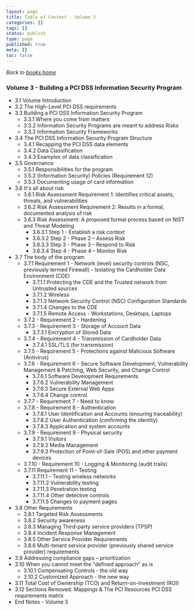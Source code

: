 ```yaml
---
layout: page
title: Table of Content - Volume 3
categories: []
tags: []
status: publish
type: page
published: true
meta: {}
toc: false
---
```


*Back to [books home](/book)*

### Volume 3 - Building a PCI DSS Information Security Program

* 3.1 Volume Introduction
* 3.2 The High-Level PCI DSS requirements
* 3.3 Building a PCI DSS Information Security Program
  * 3.3.1 Where you come from matters
  * 3.3.2 Information Security Programs are meant to address Risks
  * 3.3.3 Information Security Frameworks
* 3.4 The PCI DSS Information Security Program Structure
  * 3.4.1 Recapping the PCI DSS data elements
  * 3.4.2 Data Classification
  * 3.4.3 Examples of data classification
* 3.5 Governance
  * 3.5.1 Responsibilities for the program
  * 3.5.2 (Information Security) Policies (Requirement 12)
  * 3.5.3 Documenting usage of card information
* 3.6 It's all about risk
  * 3.6.1 Risk Assessment Requirement 1: Identifies critical assets, threats, and vulnerabilities
  * 3.6.2 Risk Assessment Requirement 2: Results in a formal, documented analysis of risk
  * 3.6.3 Risk Assessment: A proposed formal process based on NIST and Threat Modeling
    * 3.6.3.1 Step 1 - Establish a risk context
    * 3.6.3.2 Step 2 - Phase 2 – Assess Risk
    * 3.6.3.3 Step 3 - Phase 3 – Respond to Risk
    * 3.6.3.4 Step 4 - Phase 4 – Monitor Risk
* 3.7 The body of the program
  * 3.7.1 Requirement 1 - Network (level) security controls (NSC, previously termed Firewall) - Isolating the Cardholder Data Environment (CDE)
    * 3.7.1.1 Protecting the CDE and the Trusted network from Untrusted sources
    * 3.7.1.2 Wireless
    * 3.7.1.3 Network Security Control (NSC) Configuration Standards
    * 3.7.1.4 Changes to the CDE
    * 3.7.1.5 Remote Access - Workstations, Desktops, Laptops
  * 3.7.2 - Requirement 2 - Hardening
  * 3.7.3 - Requirement 3 - Storage of Account Data
    * 3.7.3.1 Encryption of Stored Data
  * 3.7.4 - Requirement 4 - Transmission of Cardholder Data
    * 3.7.4.1 SSL/TLS (for transmission)
  * 3.7.5 - Requirement 5 - Protections against Malicious Software (Antivirus)
  * 3.7.6 - Requirement 6 - Secure Software Development, Vulnerability Management & Patching, Web Security, and Change Control
    * 3.7.6.1 Software Development Requirements
    * 3.7.6.2 Vulnerability Management
    * 3.7.6.3 Secure External Web Apps
    * 3.7.6.4 Change control
  * 3.7.7 - Requirement 7 - Need to know
  * 3.7.8 - Requirement 8 - Authentication
    * 3.7.8.1 User Identification and Accounts (ensuring traceability)
    * 3.7.8.2 User Authentication (confirming the identity)
    * 3.7.8.3 Application and system accounts
  * 3.7.9 - Requirement 9 - Physical security
    * 3.7.9.1 Visitors
    * 3.7.9.2 Media Management
    * 3.7.9.3 Protection of Point-of-Sale (POS) and other payment devices
  * 3.7.10 - Requirement 10 - Logging & Monitoring (audit trails)
  * 3.7.11 Requirement 11 - Testing
    * 3.7.11.1 - Testing wireless networks
    * 3.7.11.2 Vulnerability testing
    * 3.7.11.3 Penetration testing
    * 3.7.11.4 Other detective controls
    * 3.7.11.5 Changes to payment pages
* 3.8 Other Requirements
  * 3.8.1 Targeted Risk Assessments
  * 3.8.2 Security awareness
  * 3.8.3 Managing Third-party service providers (TPSP)
  * 3.8.4 Incident Response Management
  * 3.8.5 Other Service Provider Requirements 
  * 3.8.6 Multi-tenant service provider (previously shared service provider) requirements
* 3.9 Addressing compliance gaps – prioritization
* 3.10 When you cannot meet the "defined approach" as is
  * 3.10.1 Compensating Controls - the old way
  * 3.10.2 Customized Approach - the new way
* 3.11 Total Cost of Ownership (TCO) and Return-on-Investment (ROI)
* 3.12 Sections Removed: Mappings & The PCI Resources PCI DSS requirements matrix 
* End Notes - Volume 3

